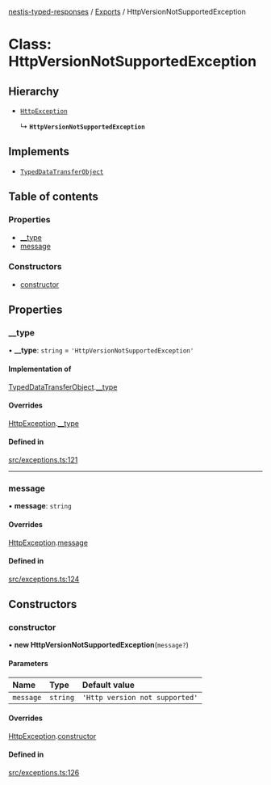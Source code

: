 [nestjs-typed-responses](../README.md) / [Exports](../modules.md) / HttpVersionNotSupportedException

# Class: HttpVersionNotSupportedException

## Hierarchy

- [`HttpException`](HttpException.md)

  ↳ **`HttpVersionNotSupportedException`**

## Implements

- [`TypedDataTransferObject`](../interfaces/TypedDataTransferObject.md)

## Table of contents

### Properties

- [\_\_type](HttpVersionNotSupportedException.md#__type)
- [message](HttpVersionNotSupportedException.md#message)

### Constructors

- [constructor](HttpVersionNotSupportedException.md#constructor)

## Properties

### \_\_type

• **\_\_type**: `string` = `'HttpVersionNotSupportedException'`

#### Implementation of

[TypedDataTransferObject](../interfaces/TypedDataTransferObject.md).[__type](../interfaces/TypedDataTransferObject.md#__type)

#### Overrides

[HttpException](HttpException.md).[__type](HttpException.md#__type)

#### Defined in

[src/exceptions.ts:121](https://github.com/igrek8/nestjs-typed-responses/blob/f5d28a2/src/exceptions.ts#L121)

___

### message

• **message**: `string`

#### Overrides

[HttpException](HttpException.md).[message](HttpException.md#message)

#### Defined in

[src/exceptions.ts:124](https://github.com/igrek8/nestjs-typed-responses/blob/f5d28a2/src/exceptions.ts#L124)

## Constructors

### constructor

• **new HttpVersionNotSupportedException**(`message?`)

#### Parameters

| Name | Type | Default value |
| :------ | :------ | :------ |
| `message` | `string` | `'Http version not supported'` |

#### Overrides

[HttpException](HttpException.md).[constructor](HttpException.md#constructor)

#### Defined in

[src/exceptions.ts:126](https://github.com/igrek8/nestjs-typed-responses/blob/f5d28a2/src/exceptions.ts#L126)
